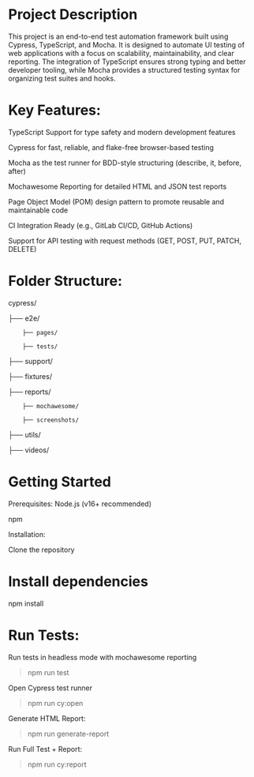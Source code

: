 # Project Description
This project is an end-to-end test automation framework built using Cypress, TypeScript, and Mocha. It is designed to automate UI testing of web applications with a focus on scalability, maintainability, and clear reporting. The integration of TypeScript ensures strong typing and better developer tooling, while Mocha provides a structured testing syntax for organizing test suites and hooks.

#  Key Features:
TypeScript Support for type safety and modern development features

Cypress for fast, reliable, and flake-free browser-based testing

Mocha as the test runner for BDD-style structuring (describe, it, before, after)

Mochawesome Reporting for detailed HTML and JSON test reports

Page Object Model (POM) design pattern to promote reusable and maintainable code

CI Integration Ready (e.g., GitLab CI/CD, GitHub Actions)

Support for API testing with request methods (GET, POST, PUT, PATCH, DELETE)

# Folder Structure:

cypress/

├── e2e/ 

        ├── pages/
    
        ├── tests/

├── support/           

├── fixtures/          

├── reports/ 

        ├── mochawesome/

        ├── screenshots/

├── utils/

├── videos/

# Getting Started
Prerequisites:
Node.js (v16+ recommended)

npm

Installation:

 Clone the repository

# Install dependencies

npm install

# Run Tests:

Run tests in headless mode with mochawesome reporting

> npm run test

Open Cypress test runner

> npm run cy:open

Generate HTML Report:

> npm run generate-report

Run Full Test + Report:

> npm run cy:report